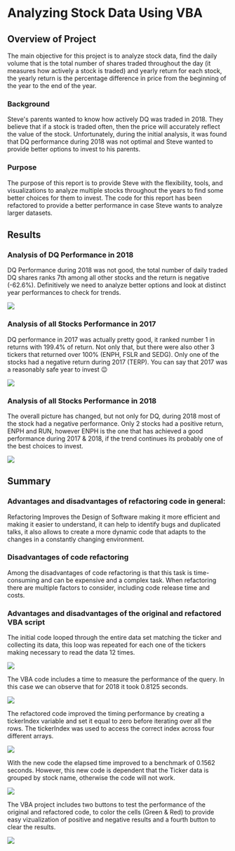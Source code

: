 # Analyzing Stock Data Using VBA

## Overview of Project

The main objective for this project is to analyze stock data, find the daily volume that is the total number of shares traded throughout the day (it measures how actively a stock is traded) and yearly return for each stock, the yearly return is the percentage difference in price from the beginning of the year to the end of the year.

### Background
Steve's parents wanted to know how actively DQ was traded in 2018. They believe that if a stock is traded often, then the price will accurately reflect the value of the stock. Unfortunately, during the initial analysis, it was found that DQ performance during 2018 was not optimal and Steve wanted to provide better options to invest to his parents.

### Purpose
The purpose of this report is to provide Steve with the flexibility, tools, and visualizations to analyze multiple stocks throughout the years to find some better choices for them to invest. The code for this report has been refactored to provide a better performance in case Steve wants to analyze larger datasets.



## Results

### Analysis of DQ Performance in 2018
DQ Performance during 2018 was not good, the total number of daily traded DQ shares ranks 7th among all other stocks and the return is negative (-62.6%). Definitively we need to analyze better options and look at distinct year performances to check for trends.

![](Resources/DQ_2018.PNG)

### Analysis of all Stocks Performance in 2017
DQ performance in 2017 was actually pretty good, it ranked number 1 in returns with 199.4% of return. Not only that, but there were also other 3 tickers that returned over 100% (ENPH, FSLR and SEDG).
Only one of the stocks had a negative return during 2017 (TERP).
You can say that 2017 was a reasonably safe year to invest 😉

![](Resources/VBA_Challenge_2017.PNG)

### Analysis of all Stocks Performance in 2018
The overall picture has changed, but not only for DQ, during 2018 most of the stock had a negative performance. Only 2 stocks had a positive return, ENPH and RUN, however ENPH is the one that has achieved a good performance during 2017 & 2018, if the trend continues its probably one of the best choices to invest.

![](Resources/VBA_Challenge_2018.PNG)

## Summary
### Advantages and disadvantages of refactoring code in general:
Refactoring Improves the Design of Software making it more efficient and making it easier to understand, it can help to identify bugs and duplicated talks, it also allows to create a more dynamic code that adapts to the changes in a constantly changing environment.

### Disadvantages of code refactoring
Among the disadvantages of code refactoring is that this task is time-consuming and can be expensive and a complex task. When refactoring there are multiple factors to consider, including code release time and costs.

### Advantages and disadvantages of the original and refactored VBA script 
The initial code looped through the entire data set matching the ticker and collecting its data, this loop was repeated for each one of the tickers making necessary to read the data 12 times.

![](Resources/Initial_Code.PNG)

The VBA code includes a time to measure the performance of the query. In this case we can observe that for 2018 it took 0.8125 seconds.

![](Resources/Time_Initial_Code_2018.PNG)

The refactored code improved the timing performance by creating a tickerIndex variable and set it equal to zero before iterating over all the rows. The tickerIndex was used to access the correct index across four different arrays. 

![](Resources/Refactored_Code.PNG)

With the new code the elapsed time improved to a benchmark of 0.1562 seconds.
However, this new code is dependent that the Ticker data is grouped by stock name, otherwise the code will not work.

![](Resources/Time_Refactored_Code_2018.PNG)

The VBA project includes two buttons to test the performance of the original and refactored code, to color the cells (Green & Red) to provide easy vizualization of positive and negative results and a fourth button to clear the results.

![](Resources/Buttons.PNG)

